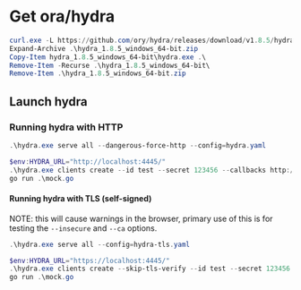 # Get ora/hydra
```powershell
curl.exe -L https://github.com/ory/hydra/releases/download/v1.8.5/hydra_1.8.5_windows_64-bit.zip -O
Expand-Archive .\hydra_1.8.5_windows_64-bit.zip
Copy-Item hydra_1.8.5_windows_64-bit\hydra.exe .\
Remove-Item -Recurse .\hydra_1.8.5_windows_64-bit\
Remove-Item .\hydra_1.8.5_windows_64-bit.zip
```

## Launch hydra

### Running hydra with HTTP

```powershell
.\hydra.exe serve all --dangerous-force-http --config=hydra.yaml
```

```powershell
$env:HYDRA_URL="http://localhost:4445/"
.\hydra.exe clients create --id test --secret 123456 --callbacks http://localhost:4447/callback --response-types code,token,id_token
go run .\mock.go
```

#### Running hydra with TLS (self-signed)

NOTE: this will cause warnings in the browser, primary use of this is for testing the `--insecure` and `--ca` options.

```powershell
.\hydra.exe serve all --config=hydra-tls.yaml
```

```powershell
$env:HYDRA_URL="https://localhost:4445/"
.\hydra.exe clients create --skip-tls-verify --id test --secret 123456 --callbacks http://localhost:4447/callback --response-types code,token,id_token
go run .\mock.go
```
